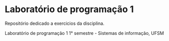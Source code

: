 # Laboratório de programação 1

Repositório dedicado a exercicios da disciplina.

Laboratório de programação 1
1° semestre - Sistemas de informação, UFSM
